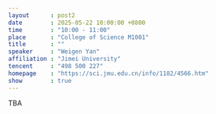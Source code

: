 ```yaml
---
layout      : post2
date        : 2025-05-22 10:00:00 +0800
time        : "10:00 - 11:00"
place       : "College of Science M1001"
title       : ""
speaker     : "Weigen Yan"
affiliation : "Jimei University"
tencent     : "498 500 227"
homepage    : "https://sci.jmu.edu.cn/info/1182/4566.htm"
show        : true
---
```

TBA
